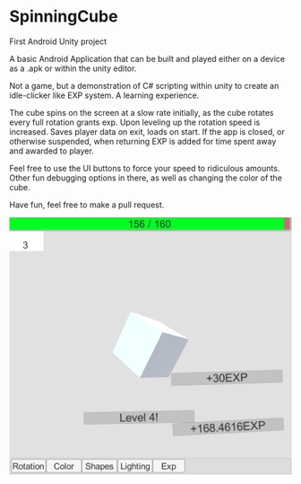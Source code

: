 # SpinningCube
First Android Unity project

A basic Android Application that can be built and played either on a device as a .apk or within the unity editor.

Not a game, but a demonstration of C# scripting within unity to create an idle-clicker like EXP system.
A learning experience.

The cube spins on the screen at a slow rate initially, as the cube rotates every full rotation grants exp.
Upon leveling up the rotation speed is increased.
Saves player data on exit, loads on start.
If the app is closed, or otherwise suspended, when returning EXP is added for time spent away and awarded to player.

Feel free to use the UI buttons to force your speed to ridiculous amounts.
Other fun debugging options in there, as well as changing the color of the cube.

Have fun, feel free to make a pull request.

![Screenshot of spinningcube](Screenshot.PNG)


